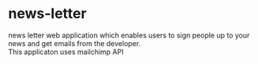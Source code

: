# news-letter
news letter web application which enables users to sign people up to your news and get emails from the developer.
<br>
This applicaton uses mailchimp API

